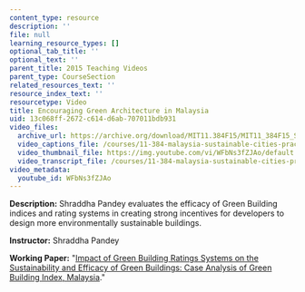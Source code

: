 ```yaml
---
content_type: resource
description: ''
file: null
learning_resource_types: []
optional_tab_title: ''
optional_text: ''
parent_title: 2015 Teaching Videos
parent_type: CourseSection
related_resources_text: ''
resource_index_text: ''
resourcetype: Video
title: Encouraging Green Architecture in Malaysia
uid: 13c068ff-2672-c614-d6ab-707011bdb931
video_files:
  archive_url: https://archive.org/download/MIT11.384F15/MIT11_384F15_Shraddha_300k.mp4
  video_captions_file: /courses/11-384-malaysia-sustainable-cities-practicum-spring-2018/d32a446bf1335fe2a743bdfbc7ae011d_WFbNs3fZJAo.vtt
  video_thumbnail_file: https://img.youtube.com/vi/WFbNs3fZJAo/default.jpg
  video_transcript_file: /courses/11-384-malaysia-sustainable-cities-practicum-spring-2018/c3e9e0294867f0bc5f577f646464a6d6_WFbNs3fZJAo.pdf
video_metadata:
  youtube_id: WFbNs3fZJAo
---
```


**Description:** Shraddha Pandey evaluates the efficacy of Green Building indices and rating systems in creating strong incentives for developers to design more environmentally sustainable buildings.

**Instructor:** Shraddha Pandey

**Working Paper:** "[Impact of Green Building Ratings Systems on the Sustainability and Efficacy of Green Buildings: Case Analysis of Green Building Index, Malaysia](https://malaysiacities.mit.edu/paperPandey)."
